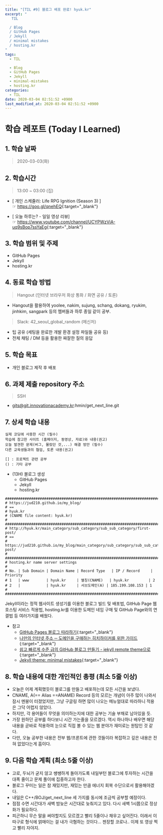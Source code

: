 ```yaml
---
title: "[TIL #9] 블로그 배포 완료! hyuk.kr"
excerpt: "
   TIL

  / Blog
  / GitHub Pages
  / Jekyll
  / minimal mistakes
  / hosting.kr
"
tags:
  - TIL

  - Blog
  - GitHub Pages
  - Jekyll
  - minimal-mistakes
  - hosting.kr
categories:
  - TIL
date: 2020-03-04 02:51:52 +0900
last_modified_at: 2020-03-04 02:51:52 +0900
---
```


# 학습 레포트 (Today I Learned)

## 1. 학습 날짜

> 2020-03-03(화)

## 2. 학습시간

> 13:00 ~ 03:00 (집)

- [ 개인 스케쥴러: Life RPG Ignition (Season 3) ]  
  ☞ <https://goo.gl/qnehEQ>{:target="_blank"}

- [ 오늘 하루는? - 일일 영상 리뷰]  
  ☞ <https://www.youtube.com/channel/UCYPWzViA-uq9sBop7ssYaEg>{:target="_blank"}

## 3. 학습 범위 및 주제

- GitHub Pages
- Jekyll
- hosting.kr

## 4. 동료 학습 방법

> Hangout (인터넷 브라우저 화상 통화 / 화면 공유 / 토론)

- Hangout을 활용하여 yoolee, nakim, sujung, schang, dokang, ryukim, jinhkim, sangpark 등의 멤버들과 하루 종일 같이 공부.

> Slack: 42_seoul_global_random (메신저)

- 팁 공유 (세팅을 완료한 개발 환경 설정 파일들 공유 등)
- 전체 채팅 / DM 등을 활용한 짜잘한 질의 응답

## 5. 학습 목표

- 개인 블로그 제작 후 배포

## 6. 과제 제출 repository 주소

> SSH

- gits@git.innovationacademy.kr:hmin/get_next_line.git

## 7. 상세 학습 내용

```text
실제 코딩에 사용한 시간 (필수)
학습에 참고한 사이트 (홈페이지, 동영상, 자료)와 내용(권고)
오늘 발견한 문제(버그, 몰랐던 것,...) 해결 방안 (필수)
다른 교육생들과의 협업, 토론 내용(권고)

[] : 프로젝트 관련 공부  
() : 기타 공부
```

- (13H) 블로그 생성
  - GitHub Pages
  - Jekyll
  - hosting.kr

```text
################################################################################
# https://jud210.github.io/my_blog/
# ==
# hyuk.kr
# (CNAME file content: hyuk.kr)
#
################################################################################
# http://hyuk.kr/main_category/sub_category/sub_sub_category/first-post/
# ==
# https://jud210.github.io/my_blog/main_category/sub_category/sub_sub_categoryfirst-post/
#
################################################################################
# hosting.kr name server settings
#
# No. | Sub Domain | Domain Name | Record Type   | IP / Record     | Priority
# 1   | www        | hyuk.kr     | 별칭(CNAME)   | hyuk.kr         | 2
# 2   |            | hyuk.kr     | 서브도메인(A) | 185.199.108.153 | 1
#
################################################################################
```

Jekyll이라는 정적 웹사이트 생성기를 이용한 블로그 빌드 및 배포법, GitHub Page 웹 호스팅 서비스 적용법, hosting.kr를 이용한 도메인 네임 구매 및 GitHub Page와의 연결법 등 여러가지를 배웠다.

- 참고
  - [GitHub Pages 블로그 따라하기](https://devinlife.com/howto/#1-github-pages-%EB%B8%94%EB%A1%9C%EA%B7%B8-%EB%94%B0%EB%9D%BC%ED%95%98%EA%B8%B0/){:target="_blank"}
  - [나만의 인터넷 주소 ─ 도메인을 구매하는 히치하이커를 위한 가이드](https://june.meson.kr/2018/07/various-things-with-your-own-domain.html){:target="_blank"}
  - [쉽고 빠르게 수준 급의 GitHub 블로그 만들기 - jekyll remote theme으로](https://dreamgonfly.github.io/2018/01/27/jekyll-remote-theme.html){:target="_blank"}
  - [Jekyll theme: minimal mistakes](https://github.com/mmistakes/minimal-mistakes){:target="_blank"}

## 8. 학습 내용에 대한 개인적인 총평 (최소 5줄 이상)

- 오늘은 어제 계획했듯이 블로그를 만들고 배포하는데 모든 시간을 보냈다.
- CNAME, A(== Alias ==ANAME) Record 등의 모르는 개념이 아주 많이 나와서 잠시 멘붕이 터졌었지만, 그냥 구글링 하면 많이 나오는 메뉴얼대로 따라하니 적용은 그닥 어렵지 않았다.
- 하지만, 각 용어들이 무엇을 의미하는지에 대한 공부는 기술 부채로 남아있을 듯.
- 가장 원하던 공부를 하다보니 시간 가는줄을 모르겠다. 역시 하나하나 배우면 해당 내용을 곧바로 적용하여 눈으로 직접 볼 수 있는 웹 분야가 재미로는 원탑인 것 같다.
- 다만, 오늘 공부한 내용은 전부 웹/프론트에 관한 것들이라 복잡하고 깊은 내용은 전혀 없었다는게 흠이다.

## 9. 다음 학습 계획 (최소 5줄 이상)

- 고로, 두뇌가 굳지 않고 쌩쌩하게 돌아가도록 내일부턴 블로그에 투자하는 시간을 대폭 줄이고 문제 풀이에 집중하고자 한다.
- 블로그 꾸미는 일은 참 재밌지만, 재밌는 만큼 에너지 회복 수단으로서 활용해야겠다.
- 내일은 C++/BOJ/get_next_line 세 가지를 동시에 조금씩 공부할 예정이다.
- 점점 수면 시간대가 새벽 밤늦은 시간대로 늦춰지고 있다. 다시 새벽 1시쯤으로 정상화가 필요하다.
- 피곤하니 무슨 말을 써야할지도 모르겠고 빨리 5줄이나 채우고 싶어진다. 이래서 이따구로 형식에 얽매이는 걸 내가 극혐하는 것이다... 젠장할 코로나.. 이제 또 영상 찍고 빨리 자야지.
